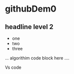 # githubDem0

## headline level 2

* one
* two
* three

...
algorithim code block here
....

Vs code
